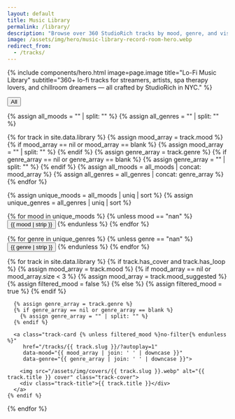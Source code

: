```yaml
---
layout: default
title: Music Library
permalink: /library/
description: "Browse over 360 StudioRich tracks by mood, genre, and visual aesthetic."
image: /assets/img/hero/music-library-record-room-hero.webp
redirect_from:
  - /tracks/
---
```


{% include components/hero.html
  image=page.image
  title="Lo-Fi Music Library"
  subtitle="360+ lo-fi tracks for streamers, artists, spa therapy lovers, and chillroom dreamers — all crafted by StudioRich in NYC."
%}

<div class="filter-bar">
  <button data-filter="all" data-type="all" class="active">All</button>

{% assign all_moods = "" | split: "" %}
{% assign all_genres = "" | split: "" %}

{% for track in site.data.library %}
{% assign mood_array = track.mood %}
{% if mood_array == nil or mood_array == blank %}
{% assign mood_array = "" | split: "" %}
{% endif %}
{% assign genre_array = track.genre %}
{% if genre_array == nil or genre_array == blank %}
{% assign genre_array = "" | split: "" %}
{% endif %}
{% assign all_moods = all_moods | concat: mood_array %}
{% assign all_genres = all_genres | concat: genre_array %}
{% endfor %}

{% assign unique_moods = all_moods | uniq | sort %}
{% assign unique_genres = all_genres | uniq | sort %}

  <!-- Moods -->

{% for mood in unique_moods %}
{% unless mood == "nan" %}
<button data-filter="{{ mood | downcase | strip }}" data-type="mood">{{ mood | strip }}</button>
{% endunless %}
{% endfor %}

  <!-- Genres -->

{% for genre in unique_genres %}
{% unless genre == "nan" %}
<button data-filter="{{ genre | downcase | strip }}" data-type="genre">{{ genre | strip }}</button>
{% endunless %}
{% endfor %}

</div>

<section class="track-grid">
  {% for track in site.data.library %}
    {% if track.has_cover and track.has_loop %}
      {% assign mood_array = track.mood %}
      {% if mood_array == nil or mood_array.size < 3 %}
        {% assign mood_array = track.mood_suggested %}
        {% assign filtered_mood = false %}
      {% else %}
        {% assign filtered_mood = true %}
      {% endif %}

      {% assign genre_array = track.genre %}
      {% if genre_array == nil or genre_array == blank %}
        {% assign genre_array = "" | split: "" %}
      {% endif %}

      <a class="track-card {% unless filtered_mood %}no-filter{% endunless %}"
         href="/tracks/{{ track.slug }}/?autoplay=1"
         data-mood="{{ mood_array | join: ' ' | downcase }}"
         data-genre="{{ genre_array | join: ' ' | downcase }}">

        <img src="/assets/img/covers/{{ track.slug }}.webp" alt="{{ track.title }} cover" class="track-cover">
        <div class="track-title">{{ track.title }}</div>
      </a>
    {% endif %}

{% endfor %}

</section>

<script>
  const cards = document.querySelectorAll('.track-card');
  const filterButtons = document.querySelectorAll('[data-filter]');
  let selectedMood = null;
  let selectedGenre = null;

  function updateGenreButtonsForMood(mood) {
    const genreButtons = document.querySelectorAll('button[data-type="genre"]');
    genreButtons.forEach(btn => {
      const genre = btn.dataset.filter;
      const hasMatch = Array.from(cards).some(card => {
        const moods = (card.dataset.mood || '').split(' ');
        const genres = (card.dataset.genre || '').split(' ');
        return moods.includes(mood) && genres.includes(genre);
      });
      btn.classList.toggle('disabled', !hasMatch);
    });
  }

  function updateFilters() {
    filterButtons.forEach(btn => btn.classList.remove('active'));

    if (selectedMood) {
      document.querySelector(`[data-filter="${selectedMood}"][data-type="mood"]`)?.classList.add('active');
    }
    if (selectedGenre) {
      document.querySelector(`[data-filter="${selectedGenre}"][data-type="genre"]`)?.classList.add('active');
    }
    if (!selectedMood && !selectedGenre) {
      document.querySelector(`[data-filter="all"]`)?.classList.add('active');
    }

    cards.forEach(card => {
      const moods = (card.dataset.mood || '').split(' ');
      const genres = (card.dataset.genre || '').split(' ');
      const isNoFilter = card.classList.contains('no-filter');

      const moodMatch = !selectedMood || moods.includes(selectedMood);
      const genreMatch = !selectedGenre || genres.includes(selectedGenre);
      const show = (!selectedMood && !selectedGenre) || (moodMatch && genreMatch && !isNoFilter);

      card.style.display = show ? '' : 'none';
    });

    if (selectedMood) {
      updateGenreButtonsForMood(selectedMood);
    } else {
      document.querySelectorAll('button[data-type="genre"]').forEach(btn => btn.classList.remove('disabled'));
    }
  }

  filterButtons.forEach(button => {
    button.addEventListener('click', () => {
      const type = button.dataset.type;
      const value = button.dataset.filter;

      if (value === 'all') {
        selectedMood = null;
        selectedGenre = null;
      } else if (type === 'mood') {
        selectedMood = (selectedMood === value) ? null : value;
      } else if (type === 'genre') {
        selectedGenre = (selectedGenre === value) ? null : value;
      }

      if (typeof gtag === 'function') {
        gtag('event', 'filter_selected', {
          filter_type: type,
          filter_value: value,
          page_location: window.location.pathname
        });
      }

      updateFilters();
    });
  });

  const params = new URLSearchParams(window.location.search);
  const genreFromURL = params.get('genre');
  if (genreFromURL) selectedGenre = genreFromURL.toLowerCase();
  updateFilters();
</script>
